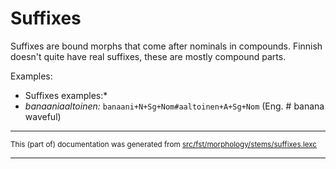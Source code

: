 # Suffixes
Suffixes are bound morphs that come after nominals in compounds. Finnish 
doesn't quite have real suffixes, these are mostly compound parts.

Examples:

* Suffixes examples:*
* *banaaniaaltoinen:* `banaani+N+Sg+Nom#aaltoinen+A+Sg+Nom` (Eng. # banana waveful)

* * *

<small>This (part of) documentation was generated from [src/fst/morphology/stems/suffixes.lexc](https://github.com/giellalt/lang-fin/blob/main/src/fst/morphology/stems/suffixes.lexc)</small>

---

